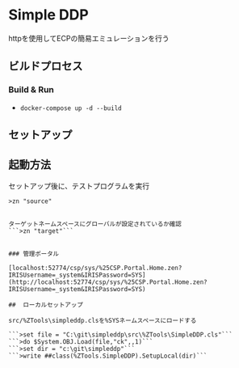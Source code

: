 # Simple DDP

httpを使用してECPの簡易エミュレーションを行う


## ビルドプロセス

### Build & Run
* ```docker-compose up -d --build```

## セットアップ

## 起動方法

セットアップ後に、テストプログラムを実行

```>zn "source"```
```>do ^simpleddp

ターゲットネームスペースにグローバルが設定されているか確認
```>zn "target"```


### 管理ポータル

[localhost:52774/csp/sys/%25CSP.Portal.Home.zen?IRISUsername=_system&IRISPassword=SYS](http://localhost:52774/csp/sys/%25CSP.Portal.Home.zen?IRISUsername=_system&IRISPassword=SYS)

##  ローカルセットアップ

src/%ZTools\simpleddp.clsを%SYSネームスペースにロードする

```>set file = "C:\git\simpleddp\src\%ZTools\SimpleDDP.cls"```
```>do $System.OBJ.Load(file,"ck",,1)```
```>set dir = "c:\git\simpleddp"```
```>write ##class(%ZTools.SimpleDDP).SetupLocal(dir)```
